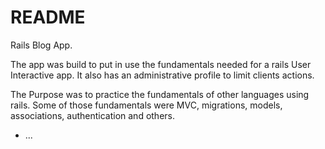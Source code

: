 # README
Rails Blog App.

The app was build to put in use the fundamentals needed for a rails User Interactive app. It also has an administrative profile to limit clients actions.

The Purpose was to practice the fundamentals of other languages using rails. Some of those fundamentals were MVC, migrations, models, associations, authentication and others.

* ...
